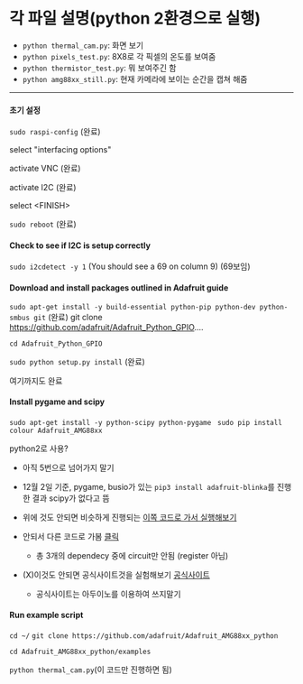 # 각 파일 설명(python 2환경으로 실행)
- `python thermal_cam.py`: 화면 보기
- `python pixels_test.py`: 8X8로 각 픽셀의 온도를 보여줌
- `python thermistor_test.py`: 뭐 보여주긴 함
- `python amg88xx_still.py`: 현재 카메라에 보이는 순간을 캡쳐 해줌

---

#### 초기 설정

`sudo raspi-config` (완료)

select "interfacing options"

activate VNC (완료)

activate I2C (완료)

select \<FINISH>

`sudo reboot` (완료)

#### Check to see if I2C is setup correctly

`sudo i2cdetect -y 1` (You should see a 69 on column 9) (69보임)

#### Download and install packages outlined in Adafruit guide

`sudo apt-get install -y build-essential python-pip python-dev python-smbus git` (완료)
git clone https://github.com/adafruit/Adafruit_Python_GPIO....

`cd Adafruit_Python_GPIO`

`sudo python setup.py install` (완료)

여기까지도 완료

#### Install pygame and scipy

`sudo apt-get install -y python-scipy python-pygame `
`sudo pip install colour Adafruit_AMG88xx`

python2로 사용?

- 아직 5번으로 넘어가지 말기
- 12월 2일 기준, pygame, busio가 있는 `pip3 install adafruit-blinka`를 진행한 결과 scipy가 없다고 뜸
- 위에 것도 안되면 비슷하게 진행되는 [이쪽 코드로 가서 실행해보기](https://learn.adafruit.com/adafruit-amg8833-8x8-thermal-camera-sensor/raspberry-pi-thermal-camera)

- 안되서 다른 코드로 가봄 [클릭](https://github.com/adafruit/Adafruit_CircuitPython_AMG88xx)
	- 총 3개의 dependecy 중에 circuit만 안됨 (register 아님)

- (X)이것도 안되면 공식사이트것을 실험해보기 [공식사이트](https://learn.sparkfun.com/tutorials/qwiic-grid-eye-infrared-array-amg88xx-hookup-guide/all)
	- 공식사이트는 아두이노를 이용하여 쓰지말기

#### Run example script

`cd ~/`
`git clone https://github.com/adafruit/Adafruit_AMG88xx_python`

`cd Adafruit_AMG88xx_python/examples`

`python thermal_cam.py`(이 코드만 진행하면 됨)

